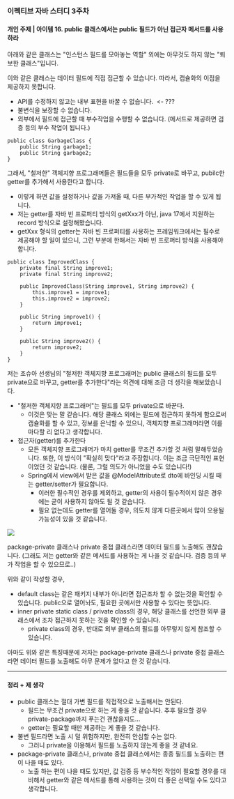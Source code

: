 ### **이펙티브 자바 스터디 3주차** 

#### **개인 주제 |** 아이템 16. public 클래스에서는 public 필드가 아닌 접근자 메서드를 사용하라

아래와 같은 클래스는 "인스턴스 필드를 모아놓는 역할" 외에는 아무것도 하지 않는 "퇴보한 클래스"입니다.

이와 같은 클래스는 데이터 필드에 직접 접근할 수 있습니다. 따라서, 캡슐화의 이점을 제공하지 못합니다.

-   API를 수정하지 않고는 내부 표현을 바꿀 수 없습니다.  <- ???
-   불변식을 보장할 수 없습니다.
-   외부에서 필드에 접근할 때 부수작업을 수행할 수 없습니다. (메서드로 제공하면 검증 등의 부수 작업이 됩니다.)

```
public class GarbageClass {
    public String garbage1;
    public String garbage2;
}
```

그래서, "철저한" 객체지향 프로그래머들은 필드들을 모두 private로 바꾸고, pubilc한 getter를 추가해서 사용한다고 합니다.

-   이렇게 하면 값을 설정하거나 값을 가져올 때, 다른 부가적인 작업을 할 수 있게 됩니다.
-   저는 getter를 자바 빈 프로퍼티 방식의 getXxx가 아닌, java 17에서 지원하는 record 방식으로 설정해봤습니다. 
-   getXxx 형식의 getter는 자바 빈 프로퍼티를 사용하는 프레임워크에서는 필수로 제공해야 할 일이 있으니, 그런 부분에 한해서는 자바 빈 프로퍼티 방식을 사용해야 합니다.

```
public class ImprovedClass {
    private final String improve1;
    private final String improve2;

    public ImprovedClass(String improve1, String improve2) {
        this.improve1 = improve1;
        this.improve2 = improve2;
    }

    public String improve1() {
        return improve1;
    }

    public String improve2() {
        return improve2;
    }
}
```

저는 조슈아 선생님의 "철저한 객체지향 프로그래머는 public 클래스의 필드를 모두 private으로 바꾸고, getter를 추가한다"라는 의견에 대해 조금 더 생각을 해보았습니다.

-   "철저한 객체지향 프로그래머"는 필드를 모두 private으로 바꾼다. 
    -   이것은 맞는 말 같습니다. 해당 클래스 외에는 필드에 접근하지 못하게 함으로써 캡슐화를 할 수 있고, 정보를 은닉할 수 있으니, 객체지향 프로그래머라면 이를 마다할 리 없다고 생각합니다.
-   접근자(getter)를 추가한다
    -   모든 객체지향 프로그래머가 마치 getter를 무조건 추가할 것 처럼 말해두었습니다. 또한, 이 방식이 "확실히 맞다"라고 주장합니다. 이는 조금 극단적인 표현이었던 것 같습니다. (물론, 그럴 의도가 아니었을 수도 있습니다!)
    -   Spring에서 view에서 받은 값을 @ModelAttribute로 dto에 바인딩 시킬 때는 getter/setter가 필요합니다.
        -   이러한 필수적인 경우를 제외하고, getter의 사용이 필수적이지 않은 경우에는 굳이 사용하지 않아도 될 것 같습니다.
        -   필요 없는데도 getter를 열어둘 경우, 의도치 않게 다른곳에서 많이 오용될 가능성이 있을 것 같습니다.

![](https://img1.daumcdn.net/thumb/R1280x0/?scode=mtistory2&fname=https%3A%2F%2Fk.kakaocdn.net%2Fdn%2FvU33t%2FbtrQBKft5yj%2FpXaKsNAju6IRWuBPbwjAJ0%2Fimg.png)

package-private 클래스나 private 중첩 클래스라면 데이터 필드를 노출해도 괜찮습니다. (그래도 저는 getter와 같은 메서드를 사용하는 게 나을 것 같습니다. 검증 등의 부가 작업을 할 수 있으므로..)

위와 같이 작성할 경우,

-   default class는 같은 패키지 내부가 아니라면 접근조차 할 수 없는것을 확인할 수 있습니다. public으로 열어놔도, 필요한 곳에서만 사용할 수 있다는 뜻입니다.
-   inner private static class / private class의 경우, 해당 클래스를 선언한 외부 클래스에서 조차 접근하지 못하는 것을 확인할 수 있습니다.
    -   private class의 경우, 반대로 외부 클래스의 필드를 아무렇지 않게 참조할 수 있습니다. 

아마도 위와 같은 특징때문에 저자는 package-private 클래스나 private 중첩 클래스라면 데이터 필드를 노출해도 아무 문제가 없다고 한 것 같습니다.

---

#### 정리 + 제 생각

-   public 클래스는 절대 가변 필드를 직접적으로 노출해서는 안된다.
    -   필드는 무조건 private으로 하는 게 좋을 것 같습니다. 추후 필요할 경우 private-package까지 푸는건 괜찮을지도...
    -   getter는 필요할 때만 제공하는 게 좋을 것 같습니다.
-   불변 필드라면 노출 시 덜 위험하지만, 완전히 안심할 수는 없다.
    -   그러니 private을 이용해서 필드를 노출하지 않는게 좋을 것 같네요.
-   package-private 클래스나, private 중첩 클래스에서는 종종 필드를 노출하는 편이 나을 때도 있다.
    -   노출 하는 편이 나을 때도 있지만, 값 검증 등 부수적인 작업이 필요할 경우를 대비해서 getter와 같은 메서드를 통해 사용하는 것이 더 좋은 선택일 수도 있다고 생각합니다.
